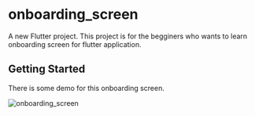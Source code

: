 # onboarding_screen

A new Flutter project. This project is for the begginers who wants to learn onboarding screen for flutter application.

## Getting Started

There is some demo for this onboarding screen.


![onboarding_screen](https://user-images.githubusercontent.com/65107679/90627292-a5d70200-e1d0-11ea-8bf3-19ff2660d7fa.jpg)
